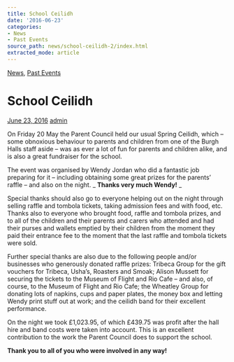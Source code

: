 ```yaml
---
title: School Ceilidh
date: '2016-06-23'
categories:
- News
- Past Events
source_path: news/school-ceilidh-2/index.html
extracted_mode: article
---
```

[News](category/news/), [Past Events](category/past-events/)

# School Ceilidh

[June 23, 2016](news/school-ceilidh-2/) [admin](author/admin/)

On Friday 20 May the Parent Council held our usual Spring Ceilidh, which – some obnoxious behaviour to parents and children from one of the Burgh Halls staff aside – was as ever a lot of fun for parents and children alike, and is also a great fundraiser for the school.

The event was organised by Wendy Jordan who did a fantastic job preparing for it – including obtaining some great prizes for the parents’ raffle – and also on the night.&nbsp;_ **Thanks very much Wendy!** _

Special thanks should also go to everyone helping out on the night through selling raffle and tombola tickets, taking admission fees and with food, etc. Thanks also to everyone who brought food, raffle and tombola prizes, and to all of the children and their parents and carers who attended and had their purses and wallets emptied by their children from the moment they paid their entrance fee to the moment that the last raffle and tombola tickets were sold.

Further special thanks are also due to the following people and/or businesses who generously donated raffle prizes: Tribeca Group for the gift vouchers for Tribeca, Usha’s, Roasters and Smoak; Alison Mussett for securing the tickets to the Museum of Flight and Rio Cafe – and also, of course, to the Museum of Flight and Rio Cafe; the Wheatley Group for donating lots of napkins, cups and paper plates, the money box and letting Wendy print stuff out at work; and the ceilidh band for their excellent performance.

On the night we took £1,023.95, of which £439.75 was profit after the hall hire and band costs were taken into account. This is an excellent contribution to the work the Parent Council does to support the school.

**Thank you to all of you who were involved in any way!**

&nbsp;
